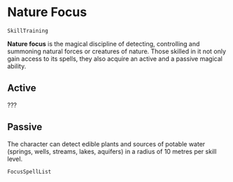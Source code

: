# Nature Focus

`SkillTraining`

**Nature focus** is the magical discipline of detecting, controlling and summoning natural forces or creatures of nature. Those skilled in it not only gain access to its spells, they also acquire an active and a passive magical ability.

## Active

???

## Passive

The character can detect edible plants and sources of potable water (springs, wells, streams, lakes, aquifers) in a radius of 10 metres per skill level.

`FocusSpellList`